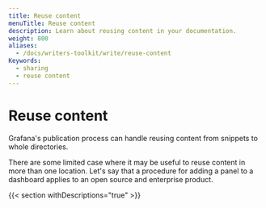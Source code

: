 ```yaml
---
title: Reuse content
menuTitle: Reuse content
description: Learn about reusing content in your documentation.
weight: 800
aliases:
  - /docs/writers-toolkit/write/reuse-content
Keywords:
  - sharing
  - reuse content
---
```


# Reuse content

Grafana's publication process can handle reusing content from snippets to whole directories.

There are some limited case where it may be useful to reuse content in more than one location.
Let's say that a procedure for adding a panel to a dashboard applies to an open source and enterprise product.

{{< section withDescriptions="true" >}}
